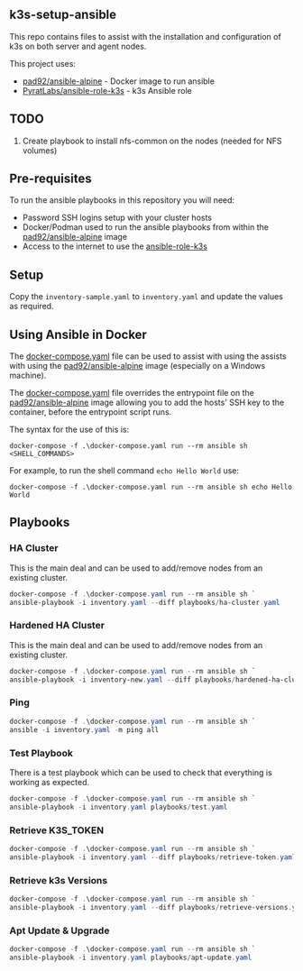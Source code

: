 k3s-setup-ansible
----
This repo contains files to assist with the installation and configuration of k3s on both server and agent nodes.

This project uses:
* [pad92/ansible-alpine](https://github.com/pad92/docker-ansible-alpine) - Docker image to run ansible
* [PyratLabs/ansible-role-k3s](https://github.com/PyratLabs/ansible-role-k3s?tab=readme-ov-file) - k3s Ansible role

## TODO

1. Create playbook to install nfs-common on the nodes (needed for NFS volumes)


## Pre-requisites 

To run the ansible playbooks in this repository you will need:

* Password SSH logins setup with your cluster hosts
* Docker/Podman used to run the ansible playbooks from within the [pad92/ansible-alpine](https://hub.docker.com/r/pad92/ansible-alpine/) image
* Access to the internet to use the [ansible-role-k3s](https://github.com/PyratLabs/ansible-role-k3s?tab=readme-ov-file)

## Setup

Copy the ``inventory-sample.yaml`` to `inventory.yaml` and update the values as required.

## Using Ansible in Docker

The [docker-compose.yaml](./docker-compose.yaml) file can be used to assist with using the assists with using the 
[pad92/ansible-alpine](https://hub.docker.com/r/pad92/ansible-alpine/) image (especially on a Windows machine). 

The [docker-compose.yaml](./docker-compose.yaml) file overrides the entrypoint file on the [pad92/ansible-alpine](https://github.com/pad92/docker-ansible-alpine) 
image allowing you to add the hosts' SSH key to the container, before the entrypoint script runs.

The syntax for the use of this is:

```shell
docker-compose -f .\docker-compose.yaml run --rm ansible sh <SHELL_COMMANDS>
```

For example, to run the shell command `echo Hello World` use:

```shell
docker-compose -f .\docker-compose.yaml run --rm ansible sh echo Hello World
```

## Playbooks

### HA Cluster

This is the main deal and can be used to add/remove nodes from an existing cluster.

```powershell
docker-compose -f .\docker-compose.yaml run --rm ansible sh `
ansible-playbook -i inventory.yaml --diff playbooks/ha-cluster.yaml
```

### Hardened HA Cluster

This is the main deal and can be used to add/remove nodes from an existing cluster.

```powershell
docker-compose -f .\docker-compose.yaml run --rm ansible sh `
ansible-playbook -i inventory-new.yaml --diff playbooks/hardened-ha-cluster.yaml
```

### Ping

```powershell
docker-compose -f .\docker-compose.yaml run --rm ansible sh `
ansible -i inventory.yaml -m ping all
```

### Test Playbook

There is a test playbook which can be used to check that everything is working as expected.

```powershell
docker-compose -f .\docker-compose.yaml run --rm ansible sh `
ansible-playbook -i inventory.yaml playbooks/test.yaml
```

### Retrieve K3S_TOKEN

```powershell
docker-compose -f .\docker-compose.yaml run --rm ansible sh `
ansible-playbook -i inventory.yaml --diff playbooks/retrieve-token.yaml
```

### Retrieve k3s Versions

```powershell
docker-compose -f .\docker-compose.yaml run --rm ansible sh `
ansible-playbook -i inventory.yaml --diff playbooks/retrieve-versions.yaml
```

### Apt Update & Upgrade

```powershell
docker-compose -f .\docker-compose.yaml run --rm ansible sh `
ansible-playbook -i inventory.yaml playbooks/apt-update.yaml
```